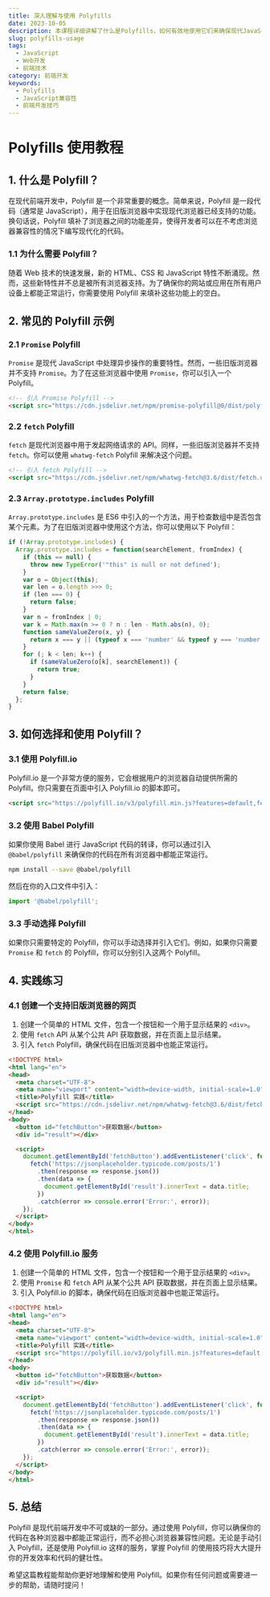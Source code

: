 ```yaml
---
title: 深入理解与使用 Polyfills
date: 2023-10-05
description: 本课程详细讲解了什么是Polyfills，如何有效地使用它们来确保现代JavaScript功能在旧版浏览器中的兼容性。
slug: polyfills-usage
tags:
  - JavaScript
  - Web开发
  - 前端技术
category: 前端开发
keywords:
  - Polyfills
  - JavaScript兼容性
  - 前端开发技巧
---
```


# Polyfills 使用教程

## 1. 什么是 Polyfill？

在现代前端开发中，Polyfill 是一个非常重要的概念。简单来说，Polyfill 是一段代码（通常是 JavaScript），用于在旧版浏览器中实现现代浏览器已经支持的功能。换句话说，Polyfill 填补了浏览器之间的功能差异，使得开发者可以在不考虑浏览器兼容性的情况下编写现代化的代码。

### 1.1 为什么需要 Polyfill？

随着 Web 技术的快速发展，新的 HTML、CSS 和 JavaScript 特性不断涌现。然而，这些新特性并不总是被所有浏览器支持。为了确保你的网站或应用在所有用户设备上都能正常运行，你需要使用 Polyfill 来填补这些功能上的空白。

## 2. 常见的 Polyfill 示例

### 2.1 `Promise` Polyfill

`Promise` 是现代 JavaScript 中处理异步操作的重要特性。然而，一些旧版浏览器并不支持 `Promise`。为了在这些浏览器中使用 `Promise`，你可以引入一个 Polyfill。

```html
<!-- 引入 Promise Polyfill -->
<script src="https://cdn.jsdelivr.net/npm/promise-polyfill@8/dist/polyfill.min.js"></script>
```

### 2.2 `fetch` Polyfill

`fetch` 是现代浏览器中用于发起网络请求的 API。同样，一些旧版浏览器并不支持 `fetch`。你可以使用 `whatwg-fetch` Polyfill 来解决这个问题。

```html
<!-- 引入 fetch Polyfill -->
<script src="https://cdn.jsdelivr.net/npm/whatwg-fetch@3.6/dist/fetch.umd.js"></script>
```

### 2.3 `Array.prototype.includes` Polyfill

`Array.prototype.includes` 是 ES6 中引入的一个方法，用于检查数组中是否包含某个元素。为了在旧版浏览器中使用这个方法，你可以使用以下 Polyfill：

```javascript
if (!Array.prototype.includes) {
  Array.prototype.includes = function(searchElement, fromIndex) {
    if (this == null) {
      throw new TypeError('"this" is null or not defined');
    }
    var o = Object(this);
    var len = o.length >>> 0;
    if (len === 0) {
      return false;
    }
    var n = fromIndex | 0;
    var k = Math.max(n >= 0 ? n : len - Math.abs(n), 0);
    function sameValueZero(x, y) {
      return x === y || (typeof x === 'number' && typeof y === 'number' && isNaN(x) && isNaN(y));
    }
    for (; k < len; k++) {
      if (sameValueZero(o[k], searchElement)) {
        return true;
      }
    }
    return false;
  };
}
```

## 3. 如何选择和使用 Polyfill？

### 3.1 使用 Polyfill.io

Polyfill.io 是一个非常方便的服务，它会根据用户的浏览器自动提供所需的 Polyfill。你只需要在页面中引入 Polyfill.io 的脚本即可。

```html
<script src="https://polyfill.io/v3/polyfill.min.js?features=default,fetch"></script>
```

### 3.2 使用 Babel Polyfill

如果你使用 Babel 进行 JavaScript 代码的转译，你可以通过引入 `@babel/polyfill` 来确保你的代码在所有浏览器中都能正常运行。

```bash
npm install --save @babel/polyfill
```

然后在你的入口文件中引入：

```javascript
import '@babel/polyfill';
```

### 3.3 手动选择 Polyfill

如果你只需要特定的 Polyfill，你可以手动选择并引入它们。例如，如果你只需要 `Promise` 和 `fetch` 的 Polyfill，你可以分别引入这两个 Polyfill。

## 4. 实践练习

### 4.1 创建一个支持旧版浏览器的网页

1. 创建一个简单的 HTML 文件，包含一个按钮和一个用于显示结果的 `<div>`。
2. 使用 `fetch` API 从某个公共 API 获取数据，并在页面上显示结果。
3. 引入 `fetch` Polyfill，确保代码在旧版浏览器中也能正常运行。

```html
<!DOCTYPE html>
<html lang="en">
<head>
  <meta charset="UTF-8">
  <meta name="viewport" content="width=device-width, initial-scale=1.0">
  <title>Polyfill 实践</title>
  <script src="https://cdn.jsdelivr.net/npm/whatwg-fetch@3.6/dist/fetch.umd.js"></script>
</head>
<body>
  <button id="fetchButton">获取数据</button>
  <div id="result"></div>

  <script>
    document.getElementById('fetchButton').addEventListener('click', function() {
      fetch('https://jsonplaceholder.typicode.com/posts/1')
        .then(response => response.json())
        .then(data => {
          document.getElementById('result').innerText = data.title;
        })
        .catch(error => console.error('Error:', error));
    });
  </script>
</body>
</html>
```

### 4.2 使用 Polyfill.io 服务

1. 创建一个简单的 HTML 文件，包含一个按钮和一个用于显示结果的 `<div>`。
2. 使用 `Promise` 和 `fetch` API 从某个公共 API 获取数据，并在页面上显示结果。
3. 引入 Polyfill.io 的脚本，确保代码在旧版浏览器中也能正常运行。

```html
<!DOCTYPE html>
<html lang="en">
<head>
  <meta charset="UTF-8">
  <meta name="viewport" content="width=device-width, initial-scale=1.0">
  <title>Polyfill 实践</title>
  <script src="https://polyfill.io/v3/polyfill.min.js?features=default,fetch"></script>
</head>
<body>
  <button id="fetchButton">获取数据</button>
  <div id="result"></div>

  <script>
    document.getElementById('fetchButton').addEventListener('click', function() {
      fetch('https://jsonplaceholder.typicode.com/posts/1')
        .then(response => response.json())
        .then(data => {
          document.getElementById('result').innerText = data.title;
        })
        .catch(error => console.error('Error:', error));
    });
  </script>
</body>
</html>
```

## 5. 总结

Polyfill 是现代前端开发中不可或缺的一部分。通过使用 Polyfill，你可以确保你的代码在各种浏览器中都能正常运行，而不必担心浏览器兼容性问题。无论是手动引入 Polyfill，还是使用 Polyfill.io 这样的服务，掌握 Polyfill 的使用技巧将大大提升你的开发效率和代码的健壮性。

希望这篇教程能帮助你更好地理解和使用 Polyfill。如果你有任何问题或需要进一步的帮助，请随时提问！